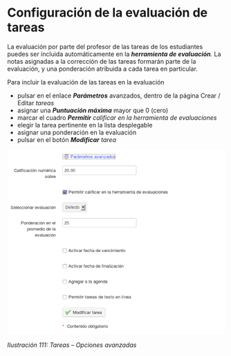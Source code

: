 # Configuración de la evaluación de tareas

La evaluación por parte del profesor de las tareas de los estudiantes puedes ser incluida automáticamente en la _**herramienta de evaluación**._ La notas asignadas a la corrección de las tareas formarán parte de la evaluación, y una ponderación atribuida a cada tarea en particular.

Para incluir la evaluación de las tareas en la evaluación

* pulsar en el enlace _**Parámetros**_ avanzados, dentro de la página Crear / Editar _tareas_
* asignar una _**Puntuación máxima**_ mayor que 0 \(cero\)
* marcar el cuadro _**Permitir** calificar en la herramienta de evaluaciones_
* elegir la tarea pertinente en la lista desplegable
* asignar una ponderación en la evaluación
* pulsar en el botón _**Modificar** tarea_

![](../../.gitbook/assets/graficos93%20%285%29.png)

_Ilustración 111: Tareas – Opciones avanzadas_

